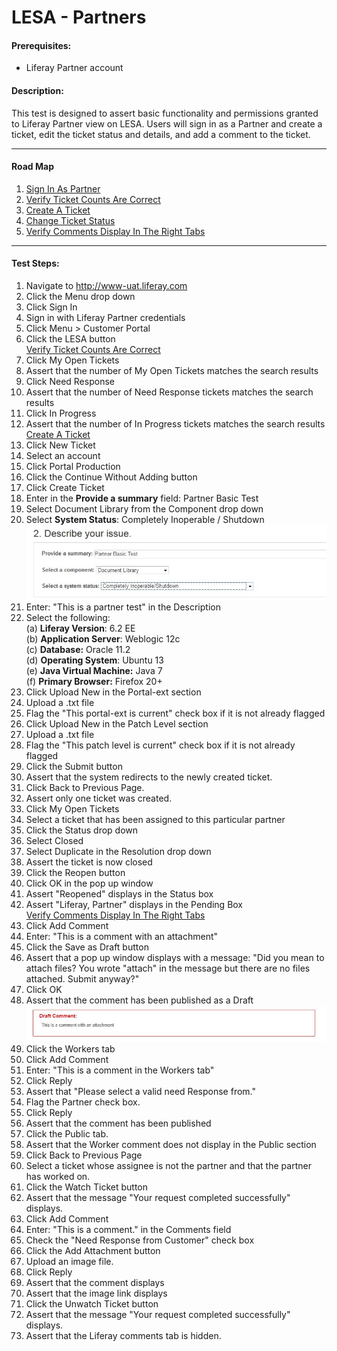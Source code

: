 LESA - Partners
===============

#### Prerequisites: ####
* Liferay Partner account


#### Description: ####
This test is designed to assert basic functionality and permissions granted to Liferay Partner view on LESA. Users will sign in as a Partner and create a ticket, edit the ticket status and details, and add a comment to the ticket.

****

#### Road Map ####
1. [Sign In As Partner](#SignInAsPartner)
1. [Verify Ticket Counts Are Correct](#VerifyTicketCountsAreCorrect)
1. [Create A Ticket](#CreateATicket)
1. [Change Ticket Status](#ChangeTicketStatus)
1. [Verify Comments Display In The Right Tabs](#VerifyCommentsDisplayInTheRightTabs)

****


#### Test Steps: ####
1. <a href="#SignInAsPartner" name="SignInAsPartner"></a>Navigate to http://www-uat.liferay.com
1. Click the Menu drop down
1. Click Sign In
1. Sign in with Liferay Partner credentials
1. Click Menu > Customer Portal
1. Click the LESA button    
<a href="#VerifyTicketCountsAreCorrect" name="VerifyTicketCountsAreCorrect">Verify Ticket Counts Are Correct</a>
1. Click My Open Tickets
1. Assert that the number of My Open Tickets matches the search results
1. Click Need Response
1. Assert that the number of Need Response tickets matches the search results
1. Click In Progress
1. Assert that the number of In Progress tickets matches the search results   
<a href="#CreateATicket" name="CreateATicket">Create A Ticket</a>
1. Click New Ticket
1. Select an account
1. Click Portal Production
1. Click the Continue Without Adding button
1. Click Create Ticket
1. Enter in the <b>Provide a summary</b> field: Partner Basic Test
1. Select Document Library from the Component drop down
1. Select <b>System Status</b>: Completely Inoperable / Shutdown    
![image02](../images/LESA-partners/LESA-partners02.jpg)
1. Enter: "This is a partner test" in the Description
1. Select the following:    
	(a) **Liferay Version**:	 6.2 EE    
	(b) **Application Server**:	Weblogic 12c    
	(c) **Database:**			Oracle 11.2    
	(d) **Operating System**:	Ubuntu 13    
	(e) **Java Virtual Machine:**	Java 7    
	(f) **Primary Browser:**		Firefox 20+
1. Click Upload New in the Portal-ext section
1. Upload a .txt file
1. Flag the "This portal-ext is current" check box if it is not already flagged
1. Click Upload New in the Patch Level section
1. Upload a .txt file
1. Flag the "This patch level is current" check box if it is not already flagged
1. Click the Submit button
1. Assert that the system redirects to the newly created ticket.
1. Click Back to Previous Page.
1. Assert only one ticket was created.
1. Click My Open Tickets
1. Select a ticket that has been assigned to this particular partner
1. Click the Status drop down
1. Select Closed
1. Select Duplicate in the Resolution drop down
1. Assert the ticket is now closed
1. Click the Reopen button
1. Click OK in the pop up window
1. Assert "Reopened" displays in the Status box
1. Assert "Liferay, Partner" displays in the Pending Box    
<a href="#VerifyCommentsDisplayInTheRightTabs" name="VerifyCommentsDisplayInTheRightTabs">Verify Comments Display In The Right Tabs</a>
1. Click Add Comment
1. Enter: "This is a comment with an attachment"
1. Click the Save as Draft button
1. Assert that a pop up window displays with a message: "Did you mean to attach files? You wrote "attach" in the message but there are no files attached. Submit anyway?"
1. Click OK
1. Assert that the comment has been published as a Draft    
![image01](../images/LESA-partners/LESA-partners01.jpg)    
1. Click the Workers tab
1. Click Add Comment
1. Enter: "This is a comment in the Workers tab"
1. Click Reply
1. Assert that "Please select a valid need Response from."
1. Flag the Partner check box.
1. Click Reply
1. Assert that the comment has been published
1. Click the Public tab.
1. Assert that the Worker comment does not display in the Public section
1. Click Back to Previous Page
1. Select a ticket whose assignee is not the partner and that the partner has worked on.
1. Click the Watch Ticket button
1. Assert that the message "Your request completed successfully" displays.
1. Click Add Comment
1. Enter: "This is a comment." in the Comments field
1. Check the "Need Response from Customer" check box
1. Click the Add Attachment button
1. Upload an image file. 
1. Click Reply
1. Assert that the comment displays
1. Assert that the image link displays 
1. Click the Unwatch Ticket button
1. Assert that the message "Your request completed successfully" displays.
1. Assert that the Liferay comments tab is hidden.